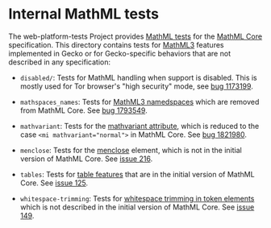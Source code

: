 # Internal MathML tests

The web-platform-tests Project provides [MathML tests](https://github.com/web-platform-tests/wpt/tree/master/mathml/)
for the [MathML Core](https://w3c.github.io/mathml-core/) specification. This
directory contains tests for [MathML3](https://www.w3.org/TR/MathML3/) features
implemented in Gecko or for Gecko-specific behaviors that are not described in
any specification:

- `disabled/`: Tests for MathML handling when support is disabled. This is
  mostly used for Tor browser's "high security" mode, see
  [bug 1173199](https://bugzilla.mozilla.org/1173199).

- `mathspaces_names`: Tests for
  [MathML3 namedspaces](https://www.w3.org/TR/MathML3/chapter2.html#type.namedspace)
  which are removed from MathML Core. See
  [bug 1793549](https://bugzilla.mozilla.org/1173199).

- `mathvariant`: Tests for the
   [mathvariant attribute](https://www.w3.org/TR/MathML3/chapter3.html#presm.commatt),
   which is reduced to the case `<mi mathvariant="normal">` in MathML
   Core. See [bug 1821980](https://bugzilla.mozilla.org/1821980).

- `menclose`: Tests for the
   [menclose](https://www.w3.org/TR/MathML3/chapter3.html#presm.menclose)
   element, which is not in the initial version of MathML Core.
   See [issue 216](https://github.com/w3c/mathml/issues/216).

- `tables`: Tests for
   [table features](https://www.w3.org/TR/MathML3/chapter3.html#presm.tabmat)
   that are in the initial version of MathML Core.
   See [issue 125](https://github.com/w3c/mathml-core/issues/125).

- `whitespace-trimming`: Tests for
   [whitespace trimming in token elements](https://www.w3.org/TR/MathML3/chapter2.html#fund.collapse)
   which is not described in the initial version of MathML Core.
   See [issue 149](https://github.com/w3c/mathml-core/issues/149).
